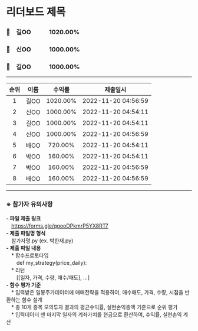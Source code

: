 # 리더보드 제목
### 🥇　길OO　　　1020.00%
### 🥈　신OO　　　1000.00%
### 🥉　길OO　　　1000.00%
___
| 순위 | 이름 | 수익률 | 제출일시 |
|:----:|:----:|:-----:|:----:|
| 1 | 길OO | 1020.00% | 2022-11-20 04:56:59 |
| 2 | 신OO | 1000.00% | 2022-11-20 04:54:11 |
| 3 | 길OO | 1000.00% | 2022-11-20 04:54:11 |
| 4 | 신OO | 1000.00% | 2022-11-20 04:56:59 |
| 5 | 배OO | 720.00% | 2022-11-20 04:54:11 |
| 6 | 박OO | 160.00% | 2022-11-20 04:54:11 |
| 7 | 박OO | 160.00% | 2022-11-20 04:56:59 |
| 8 | 배OO | 160.00% | 2022-11-20 04:56:59 |


---
### ※ **참가자 유의사항**<br>
**- 파일 제출 링크** <br>
　https://forms.gle/qgooDPkmrP5YX8RT7 <br>
**- 제출 파일명 형식**<br>
　참가자명.py (ex. 박한재.py)<br>
**- 제출 파일 내용**<br>
　* 함수프로토타입 <br>
　　def my_strategy(price_daily): <br>
　* 리턴 <br>
　　[[일자, 가격, 수량, 매수/매도], ...] <br>
**- 함수 평가 기준**<br>
　* 입력받은 일봉주가데이터에 매매전략을 적용하여, 매수매도, 가격, 수량, 시점을 반환하는 함수 설계 <br>
　* 총 10개 종목 모의투자 결과의 평균수익률, 실현손익총액 기준으로 순위 평가 <br>
　* 입력데이터 맨 마지막 일자의 계좌가치를 현금으로 환산하여, 수익률, 실현손익 계산 <br>
